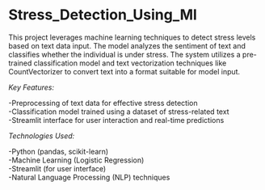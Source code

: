 # Stress_Detection_Using_Ml
This project leverages machine learning techniques to detect stress levels based on text data input. The model analyzes the sentiment of text and classifies whether the individual is under stress. The system utilizes a pre-trained classification model and text vectorization techniques like CountVectorizer to convert text into a format suitable for model input.

*Key Features:*

-Preprocessing of text data for effective stress detection <br>
-Classification model trained using a dataset of stress-related text <br>
-Streamlit interface for user interaction and real-time predictions <br>


*Technologies Used:*

-Python (pandas, scikit-learn)<br>
-Machine Learning (Logistic Regression)<br>
-Streamlit (for user interface)<br>
-Natural Language Processing (NLP) techniques<br>
